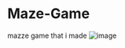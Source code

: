 # Maze-Game
mazze game that i made
![image](https://github.com/user-attachments/assets/344996c9-02f7-4361-9887-6896afbda4cc)
